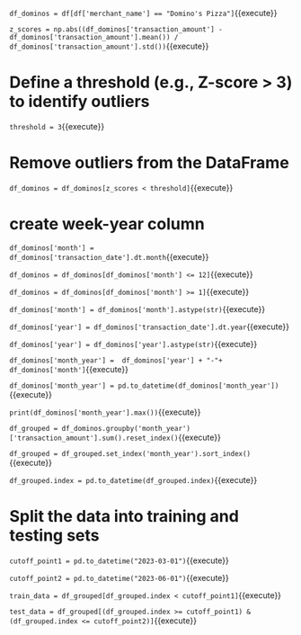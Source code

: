 `df_dominos = df[df['merchant_name'] == "Domino's Pizza"]`{{execute}}


`z_scores = np.abs((df_dominos['transaction_amount'] - df_dominos['transaction_amount'].mean()) / df_dominos['transaction_amount'].std())`{{execute}}

# Define a threshold (e.g., Z-score > 3) to identify outliers
`threshold = 3`{{execute}}

# Remove outliers from the DataFrame
`df_dominos = df_dominos[z_scores < threshold]`{{execute}}

# create week-year column
`df_dominos['month'] = df_dominos['transaction_date'].dt.month`{{execute}}

`df_dominos = df_dominos[df_dominos['month'] <= 12]`{{execute}}

`df_dominos = df_dominos[df_dominos['month'] >= 1]`{{execute}}

`df_dominos['month'] = df_dominos['month'].astype(str)`{{execute}}

`df_dominos['year'] = df_dominos['transaction_date'].dt.year`{{execute}}

`df_dominos['year'] = df_dominos['year'].astype(str)`{{execute}}

`df_dominos['month_year'] =  df_dominos['year'] + "-"+  df_dominos['month']`{{execute}}

`df_dominos['month_year'] = pd.to_datetime(df_dominos['month_year'])`{{execute}}

`print(df_dominos['month_year'].max())`{{execute}}

`df_grouped = df_dominos.groupby('month_year')['transaction_amount'].sum().reset_index()`{{execute}}

`df_grouped = df_grouped.set_index('month_year').sort_index()`{{execute}}

`df_grouped.index = pd.to_datetime(df_grouped.index)`{{execute}}


# Split the data into training and testing sets
`cutoff_point1 = pd.to_datetime("2023-03-01")`{{execute}}

`cutoff_point2 = pd.to_datetime("2023-06-01")`{{execute}}

`train_data = df_grouped[df_grouped.index < cutoff_point1]`{{execute}}

`test_data = df_grouped[(df_grouped.index >= cutoff_point1) & (df_grouped.index <= cutoff_point2)]`{{execute}}



